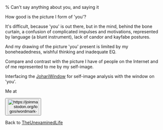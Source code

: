 % Can't say anything about you, and saying it

How good is the picture I form of 'you'?

It's difficult, because 'you' is out there, but in the mind, behind the bone curtain, a confusion of complicated impulses and motivations, represented by language (a blunt instrument), lack of candor and kayfabe postures.

And my drawing of the picture 'you' present is limited by my boneheadedness, wishful thinking and inadequate EQ.

Compare and contrast with the picture I have of people on the Internet and of me represented to me by my self-image.

Interfacing the [JohariWindow](JohariWindow.html) for self-image analysis with the window on 'you'.

Me at
<form action='https://mastodon.sdf.org/@drbean'>
<button type='submit' class='btn'>
<img src='./mastodon.svg'
alt='https://joinmastodon.org/logos/wordmark-black-text.svg'
style='width:100px;height:50px'/>
</button></form>

Back to [TheUnexaminedLife](TheUnexaminedLife.html)
